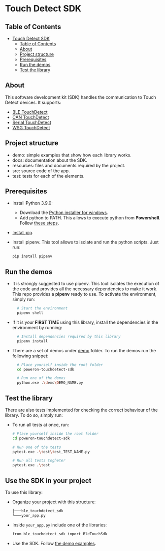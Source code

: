# Touch Detect SDK

## Table of Contents

- [Touch Detect SDK](#touch-detect-sdk)
  - [Table of Contents](#table-of-contents)
  - [About](#about)
  - [Project structure](#project-structure)
  - [Prerequisites](#prerequisites)
  - [Run the demos](#run-the-demos)
  - [Test the library](#test-the-library)

## About

This software development kit (SDK) handles the communication to Touch Detect devices. It supports:

- [BLE TouchDetect](docs\ble_touch_detect.md)
- [CAN TouchDetect](docs\can_touch_detect.md)
- [Serial TouchDetect](docs\serial_touch_detect.md)
- [WSG TouchDetect](docs\wsg_touch_detect.md)


## Project structure

- demo: simple examples that show how each library works.
- docs: documentation about the SDK.
- resources: files and documents required by the project.
- src: source code of the app.
- test: tests for each of the elements.

## Prerequisites

- Install Python 3.9.0:
  - Download the [Python installer for windows](https://www.python.org/downloads/release/python-390/).
  - Add python to PATH. This allows to execute python from **Powershell**. Follow [these steps](https://datatofish.com/add-python-to-windows-path/).

- [Install pip](https://phoenixnap.com/kb/install-pip-windows).

- Install pipenv. This tool allows to isolate and run the python scripts. Just run:

  ```bash
  pip install pipenv
  ```

## Run the demos

- It is strongly suggested to use pipenv. This tool isolates the execution of the code and provides all the necessary dependencies to make it work. This repo provides a **pipenv** ready to use. To activate the environment, simply run:

  ```bash
    # Start the environment
    pipenv shell
  ```

- If it is your **FIRST TIME** using this library, install the dependencies in the environment by running:

  ```bash
    # Install dependencies required by this library
    pipenv install
  ```

- There are a set of demos under [demo](demo) folder. To run the demos run the following snippet:

  ```bash
    # Place yourself inside the root folder
    cd poweron-touchdetect-sdk

    # Run one of the demos
    python.exe .\demo\DEMO_NAME.py
  ```

## Test the library

There are also tests implemented for checking the correct behaviour of the library. To do so, simply run:

- To run all tests at once, run:

    ```bash
    # Place yourself inside the root folder
    cd poweron-touchdetect-sdk

    # Run one of the tests
    pytest.exe .\test\test_TEST_NAME.py

    # Run all tests togheter
    pytest.exe .\test
  ```

## Use the SDK in your project

To use this library:

- Organize your project with this structure:

  ```bash
  ├───ble_touchdetect_sdk
  └───your_app.py
  ```

- Inside `your_app.py` include one of the libraries:

  ```bash
  from ble_touchdetect_sdk import BleTouchSdk
  ```

- Use the SDK. Follow [the demo examples](demo).
